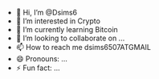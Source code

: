 - 👋 Hi, I’m @Dsims6
- 👀 I’m interested in Crypto
- 🌱 I’m currently learning Bitcoin
- 💞️ I’m looking to collaborate on ...
- 📫 How to reach me dsims6507ATGMAIL
- 😄 Pronouns: ...
- ⚡ Fun fact: ...

<!---
Dsims6/Dsims6 is a ✨ special ✨ repository because its `README.md` (this file) appears on your GitHub profile.
You can click the Preview link to take a look at your changes.
--->
